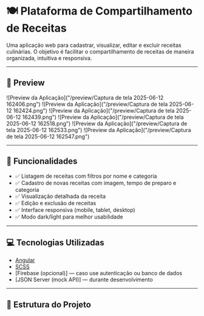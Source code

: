 # 🍽️ Plataforma de Compartilhamento de Receitas

Uma aplicação web para cadastrar, visualizar, editar e excluir receitas culinárias. O objetivo é facilitar o compartilhamento de receitas de maneira organizada, intuitiva e responsiva.

---

## 📸 Preview

![Preview da Aplicação]("/preview/Captura de tela 2025-06-12 162406.png")
![Preview da Aplicação]("/preview/Captura de tela 2025-06-12 162424.png")
![Preview da Aplicação]("/preview/Captura de tela 2025-06-12 162439.png")
![Preview da Aplicação]("/preview/Captura de tela 2025-06-12 162518.png")
![Preview da Aplicação]("/preview/Captura de tela 2025-06-12 162533.png")
![Preview da Aplicação]("/preview/Captura de tela 2025-06-12 162547.png")

---

## 🚀 Funcionalidades

- ✅ Listagem de receitas com filtros por nome e categoria
- ✅ Cadastro de novas receitas com imagem, tempo de preparo e categoria
- ✅ Visualização detalhada da receita
- ✅ Edição e exclusão de receitas
- ✅ Interface responsiva (mobile, tablet, desktop)
- ✅ Modo dark/light para melhor usabilidade

---

## 💻 Tecnologias Utilizadas

- [Angular](https://angular.io/)
- [SCSS](https://sass-lang.com/)
- [Firebase (opcional)] — caso use autenticação ou banco de dados
- [JSON Server (mock API)] — durante desenvolvimento

---

## 📁 Estrutura do Projeto

